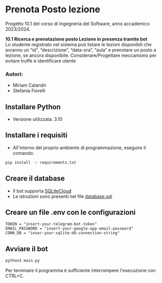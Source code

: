 # Prenota Posto lezione
Progetto 10.1 del corso di Ingegneria del Software, anno accademico 2023/2024.

**10.1 Ricerca e prenotazione posto Lezione in presenza tramite bot**  
Lo studente registrato nel sistema può listare le lezioni disponibili che avranno un “id”, “descrizione”, “data-ora”, “aula” e prenotare un posto a lezione, se ancora disponibile. Considerare/Progettare meccanismo per evitare truffe e identificare utente

### Autori:
- Miriam Calandri
- Stefania Fiorelli

## Installare Python
- Versione utilizzata: 3.10

## Installare i requisiti
- All'interno del proprio ambiente di programmazione, eseguire il comando:
```bash
pip install -r requirements.txt
```
## Creare il database
- Il bot supporta [SQLiteCloud](https://www.sqlite.ai/)
- Le istruzioni sono presenti nel file [database.sql](/home/miry/personal/curriculum-projects/PrenotaLezioneBot/database/database.sql)

## Creare un file .env con le configurazioni
```env
TOKEN = "insert-your-telegram-bot-token"
EMAIL_PASSWORD = "insert-your-google-app-email-password"
CONN_DB = "inser-your-sqlite-db-connection-string"
```
## Avviare il bot
```bash
python3 main.py
```
Per terminare il programma è sufficiente interrompere l'esecuzione con CTRL+C.





